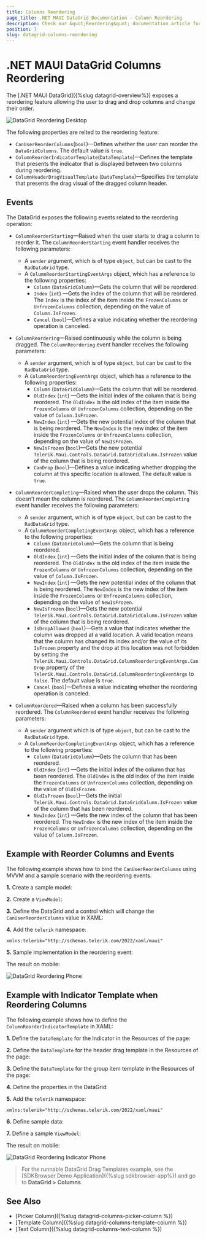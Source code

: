 ```yaml
---
title: Columns Reordering
page_title: .NET MAUI DataGrid Documentation - Column Reordering
description: Check our &quot;Reordering&quot; documentation article for Telerik DataGrid for .NET MAUI control.
position: 7
slug: datagrid-columns-reordering
---
```


# .NET MAUI DataGrid Columns Reordering

The [.NET MAUI DataGrid]({%slug datagrid-overview%}) exposes a reordering feature allowing the user to drag and drop columns and change their order.

![DataGrid Reordering Desktop](../images/datagrid-reordering-mac.gif)

The following properties are relted to the reordering feature:

* `CanUserReorderColumns`(`bool`)&mdash;Defines whether the user can reorder the `DataGridColumns`. The default value is `true`.
* `ColumnReorderIndicatorTemplate`(`DataTemplate`)&mdash;Defines the template that presents the indicator that is displayed between two columns during reordering.
* `ColumnHeaderDragVisualTemplate` (`DataTemplate`)&mdash;Specifies the template that presents the drag visual of the dragged column header.

## Events

The DataGrid exposes the following events related to the reordering operation:

* `ColumnReorderStarting`&mdash;Raised when the user starts to drag a column to reorder it. The `ColumnReorderStarting` event handler receives the following parameters:
    - A `sender` argument, which is of type `object`, but can be cast to the `RadDataGrid` type.
    - A `ColumnReorderStartingEventArgs` object, which has a reference to the following properties:
        - `Column` (`DataGridColumn`)&mdash;Gets the column that will be reordered.
        - `Index` (`int`) &mdash;Gets the index of the column that will be reordered. The `Index` is the index of the item inside the `FrozenColumns` or `UnfrozenColumns` collection, depending on the value of `Column.IsFrozen`.
        - `Cancel` (`bool`)&mdash;Defines a value indicating whether the reordering operation is canceled.

* `ColumnReordering`&mdash;Raised continuously while the column is being dragged. The `ColumnReordering` event handler receives the following parameters:
    - A `sender` argument, which is of type `object`, but can be cast to the `RadDataGrid` type.
    - A `ColumnReorderingEventArgs` object, which has a reference to the following properties:
        - `Column` (`DataGridColumn`)&mdash;Gets the column that will be reordered.
        - `OldIndex` (`int`) &mdash;Gets the initial index of the column that is being reordered. The `OldIndex` is the old index of the item inside the `FrozenColumns` or `UnfrozenColumns` collection, depending on the value of `Column.IsFrozen`.
        - `NewIndex` (`int`) &mdash;Gets the new potential index of the column that is being reordered. The `NewIndex` is the new index of the item inside the `FrozenColumns` or `UnfrozenColumns` collection, depending on the value of `NewIsFrozen`.
        - `NewIsFrozen` (`bool`)&mdash;Gets the new potential `Telerik.Maui.Controls.DataGrid.DataGridColumn.IsFrozen` value of the column that is being reordered.
        - `CanDrop` (`bool`)&mdash;Defines a value indicating whether dropping the column at this specific location is allowed. The default value is `true`.

* `ColumnReorderCompleting`&mdash;Raised when the user drops the column. This doesn't mean the column is reordered. The `ColumnReorderCompleting` event handler receives the following parameters:
    - A `sender` argument, which is of type `object`, but can be cast to the `RadDataGrid` type.
    - A `ColumnReorderCompletingEventArgs` object, which has a reference to the following properties:
        - `Column` (`DataGridColumn`)&mdash;Gets the column that is being reordered.
        - `OldIndex` (`int`) &mdash;Gets the initial index of the column that is being reordered. The `OldIndex` is the old index of the item inside the `FrozenColumns` or `UnfrozenColumns` collection, depending on the value of `Column.IsFrozen`.
        - `NewIndex` (`int`) &mdash;Gets the new potential index of the column that is being reordered. The `NewIndex` is the new index of the item inside the `FrozenColumns` or `UnfrozenColumns` collection, depending on the value of `NewIsFrozen`.
        - `NewIsFrozen` (`bool`)&mdash;Gets the new potential `Telerik.Maui.Controls.DataGrid.DataGridColumn.IsFrozen` value of the column that is being reordered.
        - `IsDropAllowed` (`bool`)&mdash;Gets a value that indicates whether the column was dropped at a valid location. A valid location means that the column has changed its index and/or the value of its `IsFrozen` property and the drop at this location was not forbidden by setting the `Telerik.Maui.Controls.DataGrid.ColumnReorderingEventArgs.CanDrop` property of the `Telerik.Maui.Controls.DataGrid.ColumnReorderingEventArgs` to `false`. The default value is `true`.
        - `Cancel` (`bool`)&mdash;Defines a value indicating whether the reordering operation is canceled.

* `ColumnReordered`&mdash;Raised when a column has been successfully reordered. The `ColumnReordered` event handler receives the following parameters:
    - A `sender` argument which is of type `object`, but can be cast to the `RadDataGrid` type.
    - A `ColumnReorderCompletingEventArgs` object, which has a reference to the following properties:
        - `Column` (`DataGridColumn`)&mdash;Gets the column that has been reordered.
        - `OldIndex` (`int`) &mdash;Gets the initial index of the column that has been reordered. The `OldIndex` is the old index of the item inside the `FrozenColumns` or `UnfrozenColumns` collection, depending on the value of `OldIsFrozen`.
        - `OldIsFrozen` (`bool`)&mdash;Gets the initial `Telerik.Maui.Controls.DataGrid.DataGridColumn.IsFrozen` value of the column that has been reordered.
        - `NewIndex` (`int`) &mdash;Gets the new index of the column that has been reordered. The `NewIndex` is the new index of the item inside the `FrozenColumns` or `UnfrozenColumns` collection, depending on the value of `Column.IsFrozen`. 

## Example with Reorder Columns and Events

The following example shows how to bind the `CanUserReorderColumns` using MVVM and a sample scenario with the reordering events.

**1.** Create a sample model:

<snippet id='datagrid-persondetails' />

**2.** Create a `ViewModel`:

<snippet id='datagrid-reordering-viewmodel' />

**3.** Define the DataGrid and a control which will change the `CanUserReorderColumns` value in XAML:

<snippet id='datagrid-reordering-example'/>

**4.** Add the `telerik` namespace:

```XAML
xmlns:telerik="http://schemas.telerik.com/2022/xaml/maui"
```

**5.** Sample implementation in the reordering event:

<snippet id='datagrid-column-reordering-events'/>

The result on mobile:

![DataGrid Reordering Phone](../images/datagrid-reordering-winui.gif)

## Example with Indicator Template when Reordering Columns

The following example shows how to define the `ColumnReorderIndicatorTemplate` in XAML:

**1.** Define the `DataTemplate` for the Indicator in the Resources of the page:

<snippet id='datagrid-reorder-indicator-template'/>

**2.** Define the `DataTemplate` for the header drag template in the Resources of the page:

<snippet id='datagrid-header-drag-template'/>

**3.** Define the `DataTemplate` for the group item template in the Resources of the page:

<snippet id='datagrid-grouping-panel-item-template'/>

**4.** Define the properties in the DataGrid:

<snippet id='datagrid-drag-templates'/>

**5.** Add the `telerik` namespace:

```XAML
xmlns:telerik="http://schemas.telerik.com/2022/xaml/maui"
```

**6.** Define sample data:

<snippet id='datagrid-persondetails' />

**7.** Define a sample `ViewModel`:

<snippet id='datagrid-reordering-viewmodel' />

The result on mobile:

![DataGrid Reordering Indicator Phone](../images/datagrid-reordering-indicator.gif)

> For the runnable DataGrid Drag Templates example, see the [SDKBrowser Demo Application]({%slug sdkbrowser-app%}) and go to **DataGrid > Columns**.

## See Also

- [Picker Column]({%slug datagrid-columns-picker-column %})
- [Template Column]({%slug datagrid-columns-template-column %})
- [Text Column]({%slug datagrid-columns-text-column %})